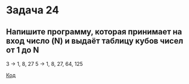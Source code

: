 # Задача 24

## Напишите программу, которая принимает на вход число (N) и выдаёт таблицу кубов чисел от 1 до N

3 -> 1, 8, 27
5 -> 1, 8, 27, 64, 125

[Код](../Exp001/Program.cs)
